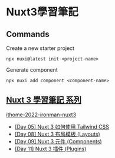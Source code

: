 # Nuxt3學習筆記
## Commands
Create a new starter project
```
npx nuxi@latest init <project-name>
```
Generate component
```
npx nuxi add component <component-name>
```
## [Nuxt 3 學習筆記 系列](https://ithelp.ithome.com.tw/users/20152617/ironman/5934)
[ithome-2022-ironman-nuxt3](https://github.com/ryanchien8125/ithome-2022-ironman-nuxt3/tree/day08/nuxt-app-layouts-demo)
- [[Day 05] Nuxt 3 如何使用 Tailwind CSS](https://ithelp.ithome.com.tw/articles/10294705)
- [[Day 08] Nuxt 3 布局模板 (Layouts)](https://ithelp.ithome.com.tw/articles/10296877)
- [[Day 09] Nuxt 3 元件 (Components)](https://ithelp.ithome.com.tw/articles/10297495)
- [[Day 11] Nuxt 3 插件 (Plugins)](https://ithelp.ithome.com.tw/articles/10299002)